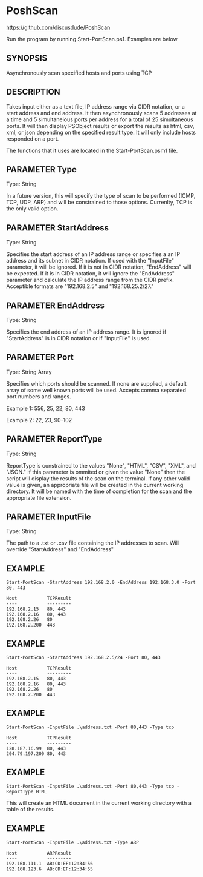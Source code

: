 # PoshScan

https://github.com/discusdude/PoshScan

Run the program by running Start-PortScan.ps1. Examples are below

## SYNOPSIS
Asynchronously scan specified hosts and ports using TCP

## DESCRIPTION
Takes input either as a text file, IP address range via CIDR notation, or a start address and
end address. It then asynchronously scans 5 addresses at a time and 5 simultaneious ports per
address for a total of 25 simultaneous ports. It will then display PSObject results or export
the results as html, csv, xml, or json depending on the specified result type. It will only
include hosts responded on a port.

The functions that it uses are located in the Start-PortScan.psm1 file.

## PARAMETER Type
Type: String

In a future version, this will specify the type of scan to be performed (ICMP, TCP, UDP, ARP)
and will be constrained to those options. Currenlty, TCP is the only valid option.

## PARAMETER StartAddress
Type: String

Specifies the start address of an IP address range or specifies a an IP address and its subnet
in CIDR notation. If used with the "InputFile" parameter, it will be ignored. If it is not in
CIDR notation, "EndAddress" will be expected. If it is in CIDR notation, it will ignore the
"EndAddress" parameter and calculate the IP address range from the CIDR prefix. Acceptible
formats are "192.168.2.5" and "192.168.25.2/27."

## PARAMETER EndAddress
Type: String

Specifies the end address of an IP address range. It is ignored if "StartAddress" is in CIDR
notation or if "InputFile" is used.

## PARAMETER Port
Type: String Array

Specifies which ports should be scanned. If none are supplied, a default array of some well
known ports will be used. Accepts comma separated port numbers and ranges.

Example 1: 556, 25, 22, 80, 443

Example 2: 22, 23, 90-102

## PARAMETER ReportType
Type: String

ReportType is constrained to the values "None", "HTML", "CSV", "XML", and "JSON." If this
parameter is ommited or given the value "None" then the script will display the results of the
scan on the terminal. If any other valid value is given, an appropriate file will be created in
the current working directory. It will be named with the time of completion for the scan and
the appropriate file extension.

## PARAMETER InputFile
Type: String

The path to a .txt or .csv file containing the IP addresses to scan. Will override
"StartAddress" and "EndAddress"

## EXAMPLE
```
Start-PortScan -StartAddress 192.168.2.0 -EndAddress 192.168.3.0 -Port 80, 443

Host           TCPResult
----           ---------
192.168.2.15   80, 443
192.168.2.16   80, 443
192.168.2.26   80
192.168.2.200  443
```

## EXAMPLE
```
Start-PortScan -StartAddress 192.168.2.5/24 -Port 80, 443

Host           TCPResult
----           ---------
192.168.2.15   80, 443
192.168.2.16   80, 443
192.168.2.26   80
192.168.2.200  443
```

## EXAMPLE
```
Start-PortScan -InputFile .\address.txt -Port 80,443 -Type tcp

Host           TCPResult
----           ---------
128.187.16.99  80, 443
204.79.197.200 80, 443
```

## EXAMPLE
```
Start-PortScan -InputFile .\address.txt -Port 80,443 -Type tcp -ReportType HTML
```
This will create an HTML document in the current working directory with a table of the results.

## EXAMPLE
```
Start-PortScan -InputFile .\address.txt -Type ARP

Host           ARPResult
----           ---------
192.168.111.1  AB:CD:EF:12:34:56
192.168.123.6  AB:CD:EF:12:34:55
```